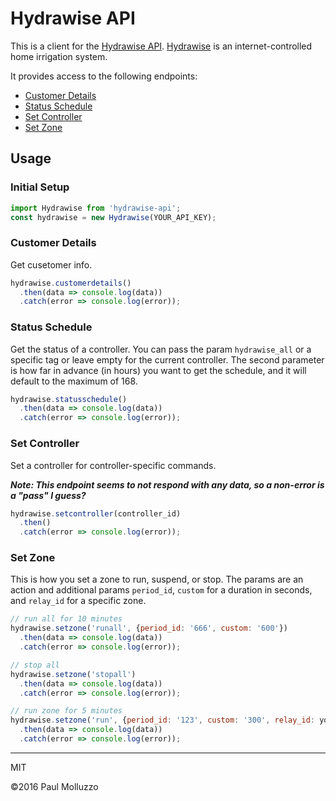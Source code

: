 # Hydrawise API

This is a client for the [Hydrawise API](https://hydrawise.com/support/using-api/). [Hydrawise](https://hydrawise.com) is an internet-controlled home irrigation system.

It provides access to the following endpoints:
* [Customer Details](#customer-details)
* [Status Schedule](#status-schedule)
* [Set Controller](#set-controller)
* [Set Zone](#set-zone)

## Usage

### Initial Setup

```js
import Hydrawise from 'hydrawise-api';
const hydrawise = new Hydrawise(YOUR_API_KEY);
```

### Customer Details

Get cusetomer info.

```js
hydrawise.customerdetails()
  .then(data => console.log(data))
  .catch(error => console.log(error));
```

### Status Schedule

Get the status of a controller. You can pass the param `hydrawise_all` or a specific tag or leave empty for the current controller. The second parameter is how far in advance (in hours) you want to get the schedule, and it will default to the maximum of 168.

```js
hydrawise.statusschedule()
  .then(data => console.log(data))
  .catch(error => console.log(error));
```

### Set Controller

Set a controller for controller-specific commands.

**_Note: This endpoint seems to not respond with any data, so a non-error is a "pass" I guess?_**

```js
hydrawise.setcontroller(controller_id)
  .then()
  .catch(error => console.log(error));
```

### Set Zone

This is how you set a zone to run, suspend, or stop. The params are an action and additional params `period_id`, `custom` for a duration in seconds, and `relay_id` for a specific zone.

```js
// run all for 10 minutes
hydrawise.setzone('runall', {period_id: '666', custom: '600'})
  .then(data => console.log(data))
  .catch(error => console.log(error));

// stop all
hydrawise.setzone('stopall')
  .then(data => console.log(data))
  .catch(error => console.log(error));

// run zone for 5 minutes
hydrawise.setzone('run', {period_id: '123', custom: '300', relay_id: your_relay_id})
  .then(data => console.log(data))
  .catch(error => console.log(error));
```

------

MIT

©2016 Paul Molluzzo
